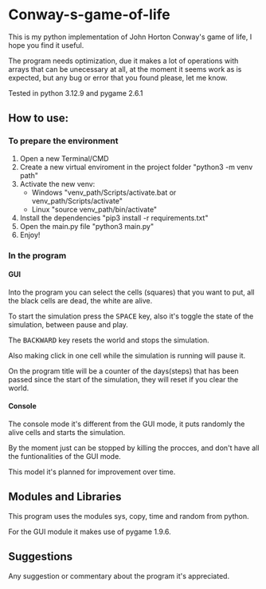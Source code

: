 # Conway-s-game-of-life
This is my python implementation of John Horton Conway's game of life, I hope you find it useful.

The program needs optimization, due it makes a lot of operations with arrays that can be unecessary at all, at the moment it seems work as is expected, but any bug or error that you found please, let me know. 

Tested in python 3.12.9 and pygame 2.6.1

## How to use:

### To prepare the environment

1. Open a new Terminal/CMD
2. Create a new virtual enviroment in the project folder "python3 -m venv path"
3. Activate the new venv:
   - Windows "venv_path/Scripts/activate.bat or venv_path/Scripts/activate"
   - Linux "source venv_path/bin/activate"
4. Install the dependencies "pip3 install -r requirements.txt"
5. Open the main.py file "python3 main.py"
6. Enjoy!

### In the program

#### GUI

Into the program you can select the cells (squares) that you want to put, all the black cells are dead, the white are alive.

To start the simulation press the <kbd>SPACE</kbd> key, also it's toggle the state of the simulation, between pause and play.

The <kbd>BACKWARD</kbd> key resets the world and stops the simulation.

Also making click in one cell while the simulation is running will pause it.

On the program title will be a counter of the days(steps) that has been passed since the start of the simulation, they will reset if you clear the world.

#### Console

The console mode it's different from the GUI mode, it puts randomly the alive cells and starts the simulation.

By the moment just can be stopped by killing the procces, and don't have all the funtionalities of the GUI mode.

This model it's planned for improvement over time.

## Modules and Libraries

This program uses the modules sys, copy, time and random from python.

For the GUI module it makes use of pygame 1.9.6.

## Suggestions
Any suggestion or commentary about the program it's appreciated.